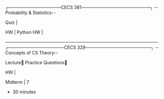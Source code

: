 ╭─────────────────CECS 381──────────────────────╮
         --Probability & Statistics--

Quiz |

HW |
Python HW |












─────────────────────────────────────────────────
╭──────────────────CECS 329─────────────────────╮
          --Concepts of CS Theory--

Lecture📌
Practice Questions📌

HW | 

Midterm | 7
- 30 minutes
